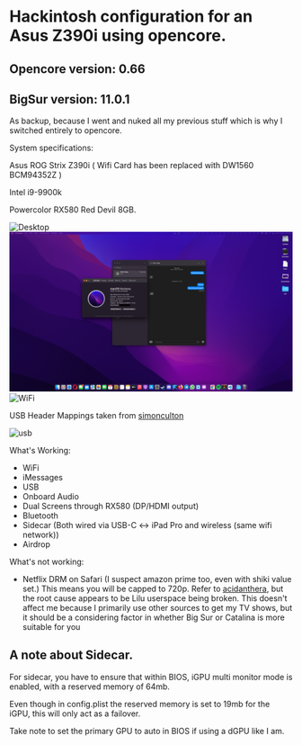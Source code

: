 # Hackintosh configuration for an Asus Z390i using opencore. 

## Opencore version: 0.66

## BigSur version: 11.0.1 

As backup, because I went and nuked all my previous stuff which is why I switched entirely to opencore.

System specifications:

Asus ROG Strix Z390i ( Wifi Card has been replaced with DW1560 BCM94352Z )

Intel i9-9900k

Powercolor RX580 Red Devil 8GB.

![Desktop](Images/desktop.png)
![imessage](Images/imessage.png)
![WiFi](Images/WiFi.png)

USB Header Mappings taken from
[simonculton](https://github.com/simoncoulton/opencore-asus-rog-strix-z390i)

![usb](https://github.com/simoncoulton/opencore-asus-rog-strix-z390i/raw/master/usbports.jpeg)


What's Working:
- WiFi
- iMessages
- USB
- Onboard Audio
- Dual Screens through RX580 (DP/HDMI output)
- Bluetooth
- Sidecar (Both wired via USB-C <-> iPad Pro and wireless (same wifi network)) 
- Airdrop

What's not working:
- Netflix DRM on Safari (I suspect amazon prime too, even with shiki value set.) This means you will be capped to 720p. Refer to [acidanthera](https://github.com/acidanthera/bugtracker/issues/1034), but the root cause appears to be Lilu userspace being broken. This doesn't affect me because I primarily use other sources to get my TV shows, but it should be a considering factor in whether Big Sur or Catalina is more suitable for you

## A note about Sidecar.
For sidecar, you have to ensure that within BIOS, iGPU multi monitor mode is enabled, with a reserved memory of 64mb.

Even though in config.plist the reserved memory is set to 19mb for the iGPU, this will only act as a failover.

Take note to set the primary GPU to auto in BIOS if using a dGPU like I am.
